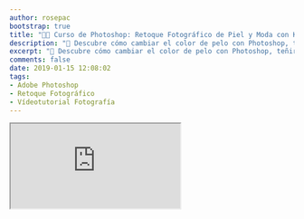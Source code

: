 ```yaml
---
author: rosepac
bootstrap: true
title: "👩‍🏫 Curso de Photoshop: Retoque Fotográfico de Piel y Moda con Kike Arnaiz"
description: "📸 Descubre cómo cambiar el color de pelo con Photoshop, teñir el cabello de diferentes colores en unos sencillos pasos con Kike Arnaiz"
excerpt: "📸 Descubre cómo cambiar el color de pelo con Photoshop, teñir el cabello de diferentes colores en unos sencillos pasos con Kike Arnaiz"
comments: false
date: 2019-01-15 12:08:02
tags:
- Adobe Photoshop
- Retoque Fotográfico
- Vídeotutorial Fotografía
---
```


<div class="embed-responsive embed-responsive-16by9">
  <iframe class="embed-responsive-item" src="https://www.youtube-nocookie.com/embed/videoseries?list=PLTlBeKQnFKtIU7Ap4jNX513lI1bC9m01X" allowfullscreen></iframe>
</div><br/>